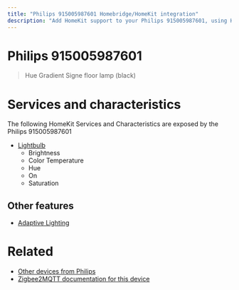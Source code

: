 ```yaml
---
title: "Philips 915005987601 Homebridge/HomeKit integration"
description: "Add HomeKit support to your Philips 915005987601, using Homebridge, Zigbee2MQTT and homebridge-z2m."
---
```

<!---
This file has been GENERATED using src/docgen/docgen.ts
DO NOT EDIT THIS FILE MANUALLY!
-->
# Philips 915005987601
> Hue Gradient Signe floor lamp (black)


# Services and characteristics
The following HomeKit Services and Characteristics are exposed by
the Philips 915005987601

* [Lightbulb](../../light.md)
  * Brightness
  * Color Temperature
  * Hue
  * On
  * Saturation

## Other features
* [Adaptive Lighting](../../light.md)

# Related
* [Other devices from Philips](../index.md#philips)
* [Zigbee2MQTT documentation for this device](https://www.zigbee2mqtt.io/devices/915005987601.html)